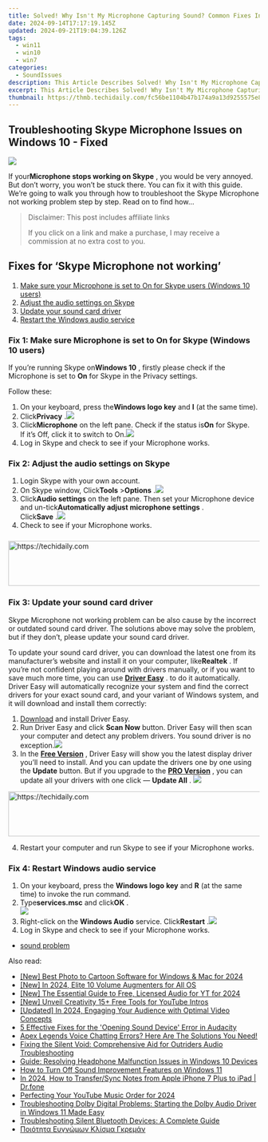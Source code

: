 ```yaml
---
title: Solved! Why Isn't My Microphone Capturing Sound? Common Fixes Inside
date: 2024-09-14T17:17:19.145Z
updated: 2024-09-21T19:04:39.126Z
tags:
  - win11
  - win10
  - win7
categories:
  - SoundIssues
description: This Article Describes Solved! Why Isn't My Microphone Capturing Sound? Common Fixes Inside
excerpt: This Article Describes Solved! Why Isn't My Microphone Capturing Sound? Common Fixes Inside
thumbnail: https://thmb.techidaily.com/fc56be1104b47b174a9a13d9255575e8e01dfcc34ec60d7f7f9e3cbb3a84553c.jpg
---
```


## Troubleshooting Skype Microphone Issues on Windows 10 - Fixed

![](https://images.drivereasy.com/wp-content/uploads/2018/03/img_5ab602132d542.jpg)

 If your**Microphone stops working on Skype** , you would be very annoyed. But don’t worry, you won’t be stuck there. You can fix it with this guide. We’re going to walk you through how to troubleshoot the Skype Microphone not working problem step by step. Read on to find how…

>  Disclaimer: This post includes affiliate links
>
>  If you click on a link and make a purchase, I may receive a commission at no extra cost to you.
>

## Fixes for ‘Skype Microphone not working’

1. [Make sure your Microphone is set to On for Skype users (Windows 10 users)](https://www.drivereasy.com/knowledge/fix-skype-microphone-not-working-on-windows-solved/#M1)
2. [Adjust the audio settings on Skype](https://tools.techidaily.com/drivereasy/download/)
3. [Update your sound card driver](https://tools.techidaily.com/drivereasy/download/)
4. [Restart the Windows audio service](https://tools.techidaily.com/drivereasy/download/)

###

### Fix 1: Make sure Microphone is set to On for Skype (Windows 10 users)

 If you’re running Skype on**Windows 10** , firstly please check if the Microphone is set to **On**  for Skype in the Privacy settings.

Follow these:

1. On your keyboard, press the**Windows logo key**  and **I** (at the same time).
2. Click**Privacy** .![](https://images.drivereasy.com/wp-content/uploads/2017/08/img_59968e2b7da45.png)
3. Click**Microphone** on the left pane. Check if the status is**On**  for Skype.  
 If it’s Off, click it to switch to On.![](https://images.drivereasy.com/wp-content/uploads/2017/08/img_59968e77b3c45.png)
4. Log in Skype and check to see if your Microphone works.

###

### Fix 2: Adjust the audio settings on Skype

1. Login Skype with your own account.
2. On Skype window, Click**Tools** \>**Options** .![](https://images.drivereasy.com/wp-content/uploads/2017/08/img_599a3fd935df2.png)
3. Click**Audio settings** on the left pane. Then set your Microphone device and un-tick**Automatically adjust microphone settings** .  
 Click**Save** .![](https://images.drivereasy.com/wp-content/uploads/2017/08/img_59969244028ac.jpg)
4. Check to see if your Microphone works.

###

<!-- affiliate ads begin -->
<a href="https://appsumo.8odi.net/c/5597632/2087409/7443" target="_top" id="2087409">
  <img src="//a.impactradius-go.com/display-ad/7443-2087409" border="0" alt="https://techidaily.com" width="728" height="90"/>
</a>
<img height="0" width="0" src="https://appsumo.8odi.net/i/5597632/2087409/7443" style="position:absolute;visibility:hidden;" border="0" />
<!-- affiliate ads end -->

### Fix 3: Update your sound card driver

 Skype Microphone not working problem can be also cause by the incorrect or outdated sound card driver. The solutions above may solve the problem, but if they don’t, please update your sound card driver.

 To update your sound card driver, you can download the latest one from its manufacturer’s website and install it on your computer, like**Realtek** . If you’re not confident playing around with drivers manually,  or if you want to save much more time, you can use **[Driver Easy](https://tools.techidaily.com/drivereasy/download/)**  . to do it automatically. Driver Easy will automatically recognize your system and find the correct drivers for your exact sound card, and your variant of Windows system, and it will download and install them correctly:

1. [Download](https://tools.techidaily.com/drivereasy/download/)  and install Driver Easy.
2. Run Driver Easy and click **Scan Now** button. Driver Easy will then scan your computer and detect any problem drivers. You sound driver is no exception.![](https://images.drivereasy.com/wp-content/uploads/2017/08/img_5992731451721.jpg)
3. In the **[Free Version](https://tools.techidaily.com/drivereasy/download/)**  , Driver Easy will show you the latest display driver you’ll need to install. And you can update the drivers one by one using the   **Update** button.  But if you upgrade to the **[PRO Version](https://tools.techidaily.com/drivereasy/download/)** , you can update all your drivers with one click — **Update All** . ![](https://images.drivereasy.com/wp-content/uploads/2017/08/img_5992c06e8e725.jpg)

<!-- affiliate ads begin -->
<a href="https://aligracehair.sjv.io/c/5597632/2027181/19272" target="_top" id="2027181">
  <img src="//a.impactradius-go.com/display-ad/19272-2027181" border="0" alt="https://techidaily.com" width="728" height="90"/>
</a>
<img height="0" width="0" src="https://aligracehair.sjv.io/i/5597632/2027181/19272" style="position:absolute;visibility:hidden;" border="0" />
<!-- affiliate ads end -->

4. Restart your computer and run Skype to see if your Microphone works.

###

### Fix 4: Restart Windows audio service

1. On your keyboard, press the **Windows logo** **key** and **R** (at the same time) to invoke the run command.
2. Type**services.msc** and click**OK** .  
![](https://images.drivereasy.com/wp-content/uploads/2017/08/img_5996978261d98.png)
3. Right-click on the **Windows Audio** service. Click**Restart** .![](https://images.drivereasy.com/wp-content/uploads/2017/08/img_5996976eeec58.jpg)
4. Log in Skype and check to see if your Microphone works.

* [sound problem](https://tools.techidaily.com/drivereasy/download/)

<ins class="adsbygoogle"
     style="display:block"
     data-ad-format="autorelaxed"
     data-ad-client="ca-pub-7571918770474297"
     data-ad-slot="1223367746"></ins>

<ins class="adsbygoogle"
     style="display:block"
     data-ad-client="ca-pub-7571918770474297"
     data-ad-slot="8358498916"
     data-ad-format="auto"
     data-full-width-responsive="true"></ins>

<span class="atpl-alsoreadstyle">Also read:</span>
<div><ul>
<li><a href="https://fox-blue.techidaily.com/new-best-photo-to-cartoon-software-for-windows-and-mac-for-2024/"><u>[New] Best Photo to Cartoon Software for Windows & Mac for 2024</u></a></li>
<li><a href="https://facebook-record-videos.techidaily.com/new-in-2024-elite-10-volume-augmenters-for-all-os/"><u>[New] In 2024, Elite 10 Volume Augmenters for All OS</u></a></li>
<li><a href="https://youtube-tips.techidaily.com/he-essential-guide-to-free-licensed-audio-for-yt-for-2024/"><u>[New] The Essential Guide to Free, Licensed Audio for YT for 2024</u></a></li>
<li><a href="https://facebook-record-videos.techidaily.com/new-unveil-creativity-15plus-free-tools-for-youtube-intros/"><u>[New] Unveil Creativity 15+ Free Tools for YouTube Intros</u></a></li>
<li><a href="https://facebook-video-footage.techidaily.com/updated-in-2024-engaging-your-audience-with-optimal-video-concepts/"><u>[Updated] In 2024, Engaging Your Audience with Optimal Video Concepts</u></a></li>
<li><a href="https://sound-issues.techidaily.com/5-effective-fixes-for-the-opening-sound-device-error-in-audacity/"><u>5 Effective Fixes for the 'Opening Sound Device' Error in Audacity</u></a></li>
<li><a href="https://sound-issues.techidaily.com/apex-legends-voice-chatting-errors-here-are-the-solutions-you-need/"><u>Apex Legends Voice Chatting Errors? Here Are The Solutions You Need!</u></a></li>
<li><a href="https://sound-issues.techidaily.com/fixing-the-silent-void-comprehensive-aid-for-outriders-audio-troubleshooting/"><u>Fixing the Silent Void: Comprehensive Aid for Outriders Audio Troubleshooting</u></a></li>
<li><a href="https://sound-issues.techidaily.com/guide-resolving-headphone-malfunction-issues-in-windows-10-devices/"><u>Guide: Resolving Headphone Malfunction Issues in Windows 10 Devices</u></a></li>
<li><a href="https://sound-issues.techidaily.com/how-to-turn-off-sound-improvement-features-on-windows-11/"><u>How to Turn Off Sound Improvement Features on Windows 11</u></a></li>
<li><a href="https://iphone-transfer.techidaily.com/in-2024-how-to-transfersync-notes-from-apple-iphone-7-plus-to-ipad-drfone-by-drfone-transfer-from-ios/"><u>In 2024, How to Transfer/Sync Notes from Apple iPhone 7 Plus to iPad | Dr.fone</u></a></li>
<li><a href="https://facebook-video-share.techidaily.com/perfecting-your-youtube-music-order-for-2024/"><u>Perfecting Your YouTube Music Order for 2024</u></a></li>
<li><a href="https://sound-issues.techidaily.com/troubleshooting-dolby-digital-problems-starting-the-dolby-audio-driver-in-windows-11-made-easy/"><u>Troubleshooting Dolby Digital Problems: Starting the Dolby Audio Driver in Windows 11 Made Easy</u></a></li>
<li><a href="https://sound-issues.techidaily.com/troubleshooting-silent-bluetooth-devices-a-complete-guide/"><u>Troubleshooting Silent Bluetooth Devices: A Complete Guide</u></a></li>
<li><a href="https://mondly-stories.techidaily.com/poiothta-eygnwmwn-klisma-gkreman/"><u>Ποιότητα Ευγνώμων Κλίσμα Γκρεμάν</u></a></li>
</ul></div>

